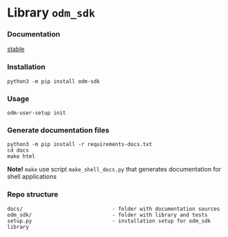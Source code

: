 # Library `odm_sdk`

### Documentation

   [stable](https://odm.demo.genestack.com/user-docs/tools/odm-sdk/installation/)

### Installation

```shell
python3 -m pip install odm-sdk
```

### Usage

```shell
odm-user-setup init
```

### Generate documentation files

```shell
python3 -m pip install -r requirements-docs.txt
cd docs
make html
```

**Note!** `make` use script `make_shell_docs.py` that generates documentation for shell applications

### Repo structure

```
docs/                             - folder with documentation sources
odm_sdk/                          - folder with library and tests
setup.py                          - installation setup for odm_sdk library
```
